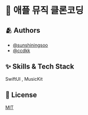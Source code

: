 
# :iphone: 애플 뮤직 클론코딩

## :people_hugging: Authors

- [@sunshiningsoo](https://github.com/sunshiningsoo) 
- [@ccdkk](https://github.com/ccdkk)

## :sparkles: Skills & Tech Stack
SwiftUI , MusicKit

## :lock_with_ink_pen: License

[MIT](https://choosealicense.com/licenses/mit/)

